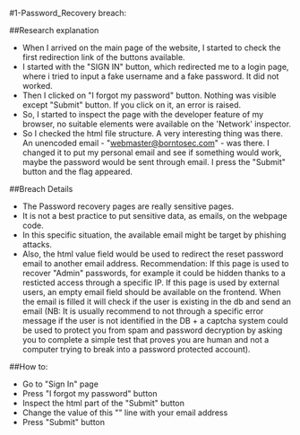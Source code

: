 #1-Password_Recovery breach:

##Research explanation
- When I arrived on the main page of the website, I started to check the first redirection link of the buttons available.
- I started with the "SIGN IN" button, which redirected me to a login page, where i tried to input a fake username and a fake password. It did not worked.
- Then I clicked on "I forgot my password" button. Nothing  was visible  except "Submit" button. If you click on it, an error is raised.
- So, I started to inspect the page with the developer feature of my browser, no suitable elements were available on the 'Network'  inspector. 
- So I checked the html file structure. A very interesting thing was there. An unencoded email - "webmaster@borntosec.com" - was there.  I changed it  to put my personal email and see  if something  would work, maybe the password would be sent through email. I press the "Submit" button and the flag appeared.


##Breach Details 
- The Password  recovery pages are really sensitive pages.
- It is  not a best practice to put sensitive data, as emails, on the webpage code.
- In this specific situation, the available email might be target by phishing attacks.
- Also, the html value field would be used to redirect the reset password email to another email address.
Recommendation: If this  page is used to  recover "Admin" passwords, for example it could be hidden thanks to  a resticted access through a specific  IP.
If this page is used by external users, an empty email field should be available on the frontend. When the email is filled it will check if the user is existing in the db and send an email  (NB: It is usually recommend to  not through a specific error message if the user is not identified in  the DB + a captcha system could be used to protect you from spam and password decryption by asking you to complete a simple test that proves you are human and not a computer trying to break into a password protected account).
 
##How to:
- Go to "Sign In" page
- Press "I forgot my password" button
- Inspect the html part of the "Submit" button
- Change the value of this "<input type="hidden" name="mail" value="webmaster@borntosec.com" maxlength="15">" line with your email address
- Press "Submit" button
